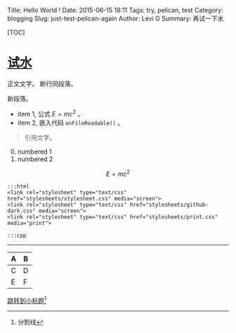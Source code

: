 Title: Hello World !
Date: 2015-06-15 18:11
Tags: try, pelican, test
Category: blogging
Slug: just-test-pelican-again
Author: Levi G
Summary: 再试一下水

[TOC]

# [试水](id:try)

正文文字。
断行同段落。

新段落。

* item 1, 公式 $E=mc^2$ 。
* item 2, 嵌入代码 `onFileReadable()` 。

> 引用文字。

0. numbered 1
0. numbered 2

$$E=mc^2$$

```
:::html
<link rel="stylesheet" type="text/css" href="stylesheets/stylesheet.css" media="screen">
<link rel="stylesheet" type="text/css" href="stylesheets/github-dark.css" media="screen">
<link rel="stylesheet" type="text/css" href="stylesheets/print.css" media="print">
```

```
:::cpp
```

---

A | B
--|--
C | D
E | F

[跳转到小标题](#try)[^split]


[^split]: 分割线